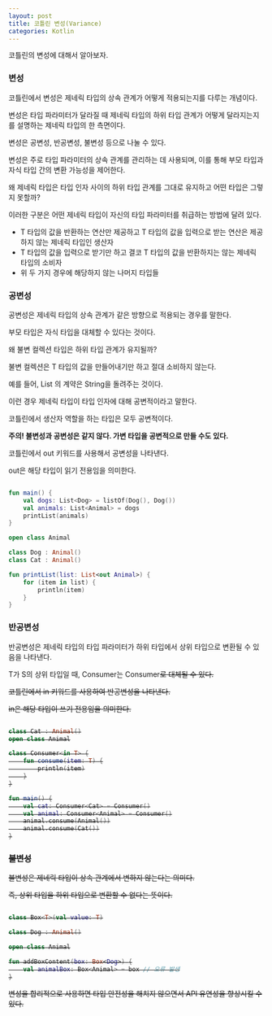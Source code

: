 ```yaml
---
layout: post
title: 코틀린 변성(Variance)
categories: Kotlin
---
```


코틀린의 변성에 대해서 알아보자.

### 변성

코틀린에서 변성은 제네릭 타입의 상속 관계가 어떻게 적용되는지를 다루는 개념이다.

변성은 타입 파라미터가 달라질 때 제네릭 타입의 하위 타입 관계가 어떻게 달라지는지를 설명하는 제네릭 타입의 한 측면이다.

변성은 공변성, 반공변성, 불변성 등으로 나눌 수 있다. 

변성은 주로 타입 파라미터의 상속 관계를 관리하는 데 사용되며, 이를 통해 부모 타입과 자식 타입 간의 변환 가능성을 제어한다.

왜 제네릭 타입은 타입 인자 사이의 하위 타입 관계를 그대로 유지하고 어떤 타입은 그렇지 못할까?

이러한 구분은 어떤 제네릭 타입이 자신의 타입 파라미터를 취급하는 방법에 달려 있다. 
- T 타입의 값을 반환하는 연산만 제공하고 T 타입의 값을 입력으로 받는 연산은 제공하지 않는 제네릭 타입인 생산자
- T 타입의 값을 입력으로 받기만 하고 결코 T 타입의 값을 반환하지는 않는 제네릭 타입의 소비자
- 위 두 가지 경우에 해당하지 않는 나머지 타입들


### 공변성

공변성은 제네릭 타입의 상속 관계가 같은 방향으로 적용되는 경우를 말한다.

부모 타입은 자식 타입을 대체할 수 있다는 것이다.

왜 불변 컬렉션 타입은 하위 타입 관계가 유지될까?

불변 컬렉션은 T 타입의 값을 만들어내기만 하고 절대 소비하지 않는다.

예를 들어, List<String> 의 계약은 String을 돌려주는 것이다.

이런 경우 제네릭 타입이 타입 인자에 대해 공변적이라고 말한다.

코틀린에서 생산자 역할을 하는 타입은 모두 공변적이다.

**주의! 불변성과 공변성은 같지 않다. 가변 타입을 공변적으로 만들 수도 있다.**

코틀린에서 out 키워드를 사용해서 공변성을 나타낸다.

out은 해당 타입이 읽기 전용임을 의미한다.

```kotlin

fun main() {
    val dogs: List<Dog> = listOf(Dog(), Dog())
    val animals: List<Animal> = dogs
    printList(animals)
}

open class Animal

class Dog : Animal()
class Cat : Animal()

fun printList(list: List<out Animal>) {
    for (item in list) {
        println(item)
    }
}

```

### 반공변성

반공변성은 제네릭 타입의 타입 파라미터가 하위 타입에서 상위 타입으로 변환될 수 있음을 나타낸다.

T가 S의 상위 타입일 때, Consumer<T>는 Consumer<S>로 대체될 수 있다.

코틀린에서 in 키워드를 사용하여 반공변성을 나타낸다.

in은 해당 타입이 쓰기 전용임을 의미한다.

```kotlin

class Cat : Animal()
open class Animal

class Consumer<in T> {
    fun consume(item: T) {
        println(item)
    }
}

fun main() {
    val cat: Consumer<Cat> = Consumer()
    val animal: Consumer<Animal> = Consumer()
    animal.consume(Animal())
    animal.consume(Cat())
}

```

### 불변성

불변성은 제네릭 타입이 상속 관계에서 변하지 않는다는 의미다. 

즉, 상위 타입을 하위 타입으로 변환할 수 없다는 뜻이다. 

```kotlin

class Box<T>(val value: T)

class Dog : Animal()

open class Animal

fun addBoxContent(box: Box<Dog>) {
    val animalBox: Box<Animal> = box // 오류 발생
}

```

변성을 합리적으로 사용하면 타입 안전성을 해치지 않으면서 API 유연성을 향상시킬 수 있다. 